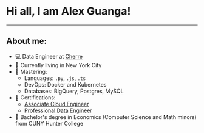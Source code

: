# Hi all, I am Alex Guanga!
----

## About me:

- 💻 Data Engineer at [Cherre](https://cherre.com/)
- 🌆 Currently living in New York City
- 🧰 Mastering: 
  - Languages: `.py`, `.js`, `.ts`
  - DevOps: Docker and Kubernetes
  - Databases: BigQuery, Postgres, MySQL
- 🥇 Certifications:
  - [Associate Cloud Engineer](https://www.credential.net/b241ffa2-1829-414c-a6f2-8e9d1c1a5eb0?key=c2a8a9702e21125deb0fbb6a284e3e108b52611278e3e912cc4baaa0e56b3985)
  - [Professional Data Engineer](https://www.credential.net/4258215d-5e28-455e-9052-00c07da810a0?key=02254be86d53cfe67c61750876eca0a27b9702e7531ef904d1a60ba47cb23fc0)  
- 🏫 Bachelor's degree in Economics (Computer Science and Math minors) from CUNY Hunter College
